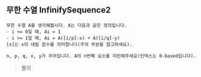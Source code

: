 ## 무한 수열 InfinifySequence2

```
무한 수열 A를 생각해봅시다. A는 다음과 같은 정의입니다.
- i <= 0일 때, Ai = 1
- i >= 1일 때, Ai = A([i/p]-x) + A([i/q]-y)
[x]는 x의 내림 함수를 의미합니다(주의 부분을 참고하세요).

n, p, q, x, y가 주어집니다. A의 n번째 요소를 리턴해주세요(인덱스는 0-based입니다).
```

>풀이
```

```

```cpp

```
